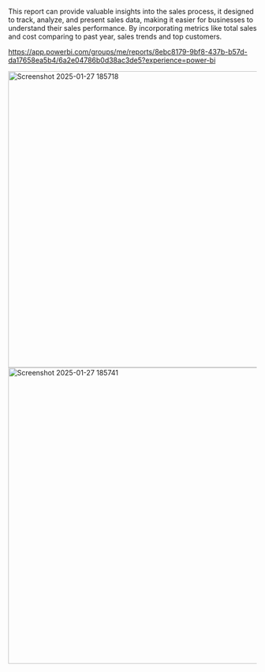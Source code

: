 This report can provide valuable insights into the sales process, it designed to track, analyze, and present sales data, making it easier for businesses to understand their sales performance. By incorporating metrics like total sales and cost comparing to past year, sales trends and top customers.

https://app.powerbi.com/groups/me/reports/8ebc8179-9bf8-437b-b57d-da17658ea5b4/6a2e04786b0d38ac3de5?experience=power-bi

<img width="601" alt="Screenshot 2025-01-27 185718" src="https://github.com/user-attachments/assets/e0216e94-e295-4452-9687-095195e19535" />

<img width="601" alt="Screenshot 2025-01-27 185741" src="https://github.com/user-attachments/assets/eadbb5a1-63d6-4fa8-b9c6-0c959f529178" />
